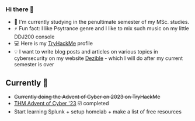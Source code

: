 ### Hi there 👋

- 🔭 I'm currently studying in the penultimate semester of my MSc. studies.
- ⚡ Fun fact: I like Psytrance genre and I like to mix such music on my little DDJ200 console
- 💻 Here is my [TryHackMe](https://tryhackme.com/p/psyklopp) profile
- 💡 I want to write blog posts and articles on various topics in cybersecurity on my website [Dezible](https://dezible.com/) - which I will do after my current semester is over

## Currently 📌
-  ~~Currently doing the Advent of Cyber on 2023 on TryHackMe~~
-  [THM Advent of Cyber '23](https://tryhackme-certificates.s3-eu-west-1.amazonaws.com/THM-IHOHFGHFQS.png) ☑️ completed
-  Start learning Splunk + setup homelab + make a list of free resources
<!--
**psyklopp/psyklopp** is a ✨ _special_ ✨ repository because its `README.md` (this file) appears on your GitHub profile.

Here are some ideas to get you started:

- 🔭 I’m currently working on ...
- 🌱 I’m currently learning ...
- 👯 I’m looking to collaborate on ...
- 🤔 I’m looking for help with ...
- 💬 Ask me about ...
- 📫 How to reach me: ...
- 😄 Pronouns: ...
- ⚡ Fun fact: ...
-->
